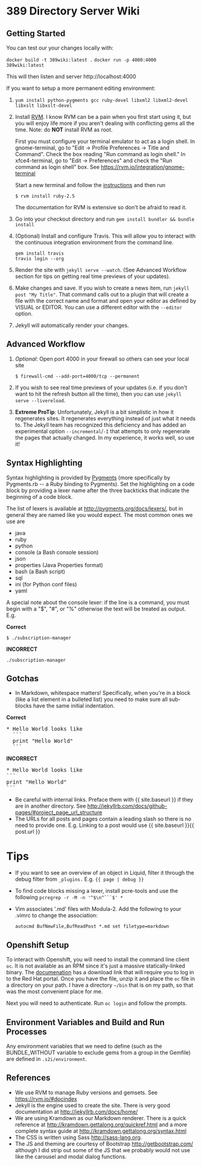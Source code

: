 # 389 Directory Server Wiki

## Getting Started

You can test our your changes locally with:

`docker build -t 389wiki:latest .`
`docker run -p 4000:4000 389wiki:latest`

This will then listen and server http://localhost:4000

If you want to setup a more permanent editing environment:

1. `yum install python-pygments gcc ruby-devel libxml2 libxml2-devel libxslt libxslt-devel`

1. Install [RVM](http://rvm.io). I know RVM can be a pain when you first start
   using it, but you will enjoy life more if you aren't dealing with conflicting
   gems all the time.  Note: do **NOT** install RVM as root.

   First you must configure your terminal emulator to act as a login shell.  In
   gnome-terminal, go to "Edit -> Profile Preferences -> Title and Command".
   Check the box reading "Run command as login shell."  In xfce4-terminal, go to
   "Edit -> Preferences" and check the "Run command as login shell" box.  See
   <https://rvm.io/integration/gnome-terminal>

   Start a new terminal and follow the
   [instructions](https://rvm.io/rvm/security) and then run

   ```
   $ rvm install ruby-2.5
   ```

   The documentation for RVM is extensive so don't be afraid to read it.
1. Go into your checkout directory and run `gem install bundler && bundle
   install`
1. (Optional) Install and configure Travis.  This will allow you to interact
   with the continuous integration environment from the command line.

   ```
   gem install travis
   travis login --org
   ```
1. Render the site with `jekyll serve --watch`.  (See Advanced Workflow section
   for tips on getting real time previews of your updates).
1. Make changes and save.  If you wish to create a news item, run `jekyll post
   "My Title"`.  That command calls out to a plugin that will create a file with
   the correct name and format and open your editor as defined by VISUAL or
   EDITOR.  You can use a different editor with the `--editor` option.
1. Jekyll will automatically render your changes.

## Advanced Workflow
1. *Optional*: Open port 4000 in your firewall so others can see your local site

    ```
    $ firewall-cmd --add-port=4000/tcp --permanent
    ```
2. If you wish to see real time previews of your updates (i.e. if you don't
   want to hit the refresh button all the time), then you can use
   `jekyll serve --livereload`.

3. **Extreme ProTip**: Unfortunately, Jekyll is a bit simplistic in how it
   regenerates sites.  It regenerates everything instead of just what it needs
   to.  The Jekyll team has recognized this deficiency and has added an
   experimental option `--incremental`/`-I` that attempts to only regenerate the
   pages that actually changed.  In my experience, it works well, so use it!

## Syntax Highlighting
Syntax highlighting is provided by [Pygments](http://pygments.org) (more
specifically by Pygments.rb -- a Ruby binding to Pygments).  Set the
highlighting on a code block by providing a lexer name after the three backticks
that indicate the beginning of a code block.

The list of lexers is available at <http://pygments.org/docs/lexers/>, but in
general they are named like you would expect.  The most common ones we use are

* java
* ruby
* python
* console (a Bash console session)
* json
* properties (Java Properties format)
* bash (a Bash script)
* sql
* ini (for Python conf files)
* yaml

A special note about the console lexer: if the line is a command, you must begin
with a "$", "#", or "%" otherwise the text will be treated as output.  E.g.

**Correct**

```console
$ ./subscription-manager
```

**INCORRECT**

```console
./subscription-manager
```

## Gotchas
* In Markdown, whitespace matters!  Specifically, when you're in a block (like a
  list element in a bulleted list) you need to make sure all sub-blocks have the
  same initial indentation.

**Correct**
<pre>
* Hello World looks like
  ```
  print "Hello World"
  ```
</pre>

**INCORRECT**
<pre>
* Hello World looks like
```
print "Hello World"
```
</pre>

* Be careful with internal links.  Preface them with {{ site.baseurl }} if they
  are in another directory.  See
  <http://jekyllrb.com/docs/github-pages/#project_page_url_structure>
* The URLs for all posts and pages contain a leading slash so there is no need
  to provide one.  E.g. Linking to a post would use {{ site.baseurl }}{{
  post.url }}

# Tips
* If you want to see an overview of an object in Liquid, filter it through the
  debug filter from `_plugins.` E.g. `{{ page | debug }}`
* To find code blocks missing a lexer, install pcre-tools and use the following
  `pcregrep -r -M -n '^$\n^```$' *`
* Vim associates '.md' files with Modula-2.  Add the following to your .vimrc to
  change the association:

  ```
  autocmd BufNewFile,BufReadPost *.md set filetype=markdown
  ```

## Openshift Setup
To interact with Openshift, you will need to install the command line client
`oc`.  It is not available as an RPM since it's just a massive statically-linked
binary.  The [documenation](https://docs.openshift.com/enterprise/3.0/cli_reference/get_started_cli.html)
has a download link that will require you to log in to the Red Hat portal.  Once
you have the file, unzip it and place the `oc` file in a directory on your path.
I have a directory `~/bin` that is on my path, so that was the most convenient
place for me.

Next you will need to authenticate.  Run `oc login` and follow the prompts.

## Environment Variables and Build and Run Processes
Any environment variables that we need to define (such as the BUNDLE_WITHOUT
variable to exclude gems from a group in the Gemfile) are defined in
`.s2i/environment`.

## References
* We use RVM to manage Ruby versions and gemsets.  See
  <https://rvm.io/#docindex>
* Jekyll is the engine used to create the site.  There is very good
  documentation at <http://jekyllrb.com/docs/home/>
* We are using Kramdown as our Markdown renderer. There is a quick reference at
  <http://kramdown.gettalong.org/quickref.html> and a more complete syntax guide
  at <http://kramdown.gettalong.org/syntax.html>
* The CSS is written using Sass <http://sass-lang.org>.
* The JS and theming are courtesy of Bootstrap <http://getbootstrap.com/>
  although I did strip out some of the JS that we probably would not use like
  the carousel and modal dialog functions.
